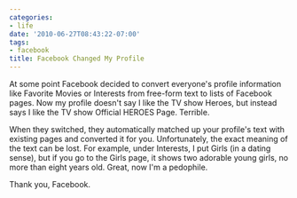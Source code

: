 ```yaml
---
categories:
- life
date: '2010-06-27T08:43:22-07:00'
tags:
- facebook
title: Facebook Changed My Profile
---
```


At some point Facebook decided to convert everyone's profile information like Favorite Movies or Interests from free-form text to lists of Facebook pages. Now my profile doesn't say I like the TV show Heroes, but instead says I like the TV show Official HEROES Page. Terrible.

When they switched, they automatically matched up your profile's text with existing pages and converted it for you. Unfortunately, the exact meaning of the text can be lost. For example, under Interests, I put Girls (in a dating sense), but if you go to the Girls page, it shows two adorable young girls, no more than eight years old. Great, now I'm a pedophile.

Thank you, Facebook.
